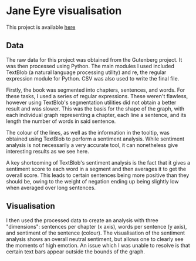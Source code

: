 # Jane Eyre visualisation

This project is available [here](https://sorchawalsh.github.io/jane_eyre_visualisation/)
## Data
The raw data for this project was obtained from the Gutenberg project. It was then processed using Python. The main modules I used included TextBlob (a natural language processing utility) and re, the regular expression module for Python. CSV was also used to write the final file.

Firstly, the book was segmented into chapters, sentences, and words. For these tasks, I used a series of regular expressions. These weren't flawless, however using TextBlob's segmentation utilities did not obtain a better result and was slower. This was the basis for the shape of the graph, with each individual graph representing a chapter, each line a sentence, and its length the number of words in said sentence.

The colour of the lines, as well as the information in the tooltip, was obtained using TextBlob to perform a sentiment analysis. While sentiment analysis is not necessarily a very accurate tool, it can nonetheless give interesting results as we see here.

A key shortcoming of TextBlob's sentiment analysis is the fact that it gives a sentiment score to each word in a segment and then averages it to get the overall score. This leads to certain sentences being more positive than they should be, owing to the weight of negation ending up being slightly low when averaged over long sentences.

## Visualisation
I then used the processed data to create an analysis with three "dimensions": sentences per chapter (x axis), words per sentence (y axis), and sentiment of the sentence (colour). The visualisation of the sentiment analysis shows an overall neutral sentiment, but allows one to clearly see the moments of high emotion. An issue which I was unable to resolve is that certain text bars appear outside the bounds of the graph.

